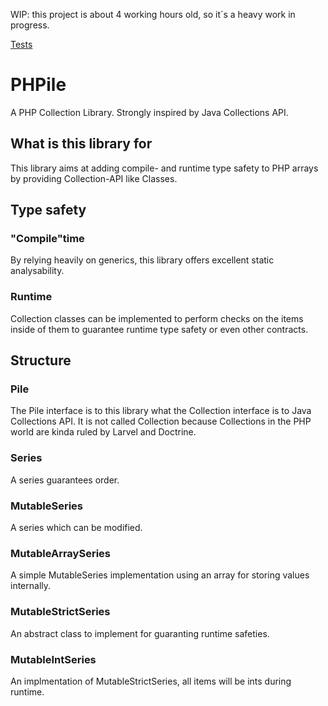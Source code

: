 WIP: this project is about 4 working hours old, so it´s a heavy work in progress.

[Tests](https://github.com/N-Silbernagel/PHPile/actions/workflows/test.yml/badge.svg)

# PHPile
A PHP Collection Library. Strongly inspired by Java Collections API.

## What is this library for
This library aims at adding compile- and runtime type safety to PHP arrays by providing Collection-API like Classes. 

## Type safety
### "Compile"time
By relying heavily on generics, this library offers excellent static analysability.

### Runtime
Collection classes can be implemented to perform checks on the items inside of them to guarantee runtime type safety or even other contracts.

## Structure
### Pile
The Pile interface is to this library what the Collection interface is to Java Collections API. It is not called Collection because Collections in the PHP world are kinda ruled by Larvel and Doctrine.

### Series
A series guarantees order.

### MutableSeries
A series which can be modified.

### MutableArraySeries
A simple MutableSeries implementation using an array for storing values internally.

### MutableStrictSeries
An abstract class to implement for guaranting runtime safeties.

### MutableIntSeries
An implmentation of MutableStrictSeries, all items will be ints during runtime.
